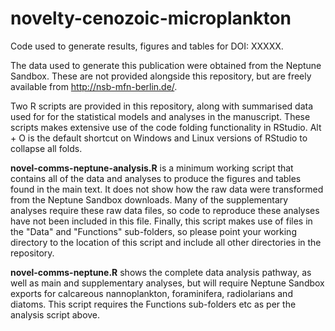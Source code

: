 # novelty-cenozoic-microplankton

Code used to generate results, figures and tables for DOI: XXXXX.

The data used to generate this publication were obtained from the Neptune Sandbox. These are not provided alongside this repository, but are freely available from http://nsb-mfn-berlin.de/.

Two R scripts are provided in this repository, along with summarised data used for for the statistical models and analyses in the manuscript. These scripts makes extensive use of the code folding functionality in RStudio. Alt + O is the default shortcut on Windows and Linux versions of RStudio to collapse all folds.

**novel-comms-neptune-analysis.R** is a minimum working script that contains all of the data and analyses to produce the figures and tables found in the main text. It does not show how the raw data were transformed from the Neptune Sandbox downloads. Many of the supplementary analyses require these raw data files, so code to reproduce these analyses have not been included in this file. Finally, this script makes use of files in the "Data" and "Functions" sub-folders, so please point your working directory to the location of this script and include all other directories in the repository.

**novel-comms-neptune.R** shows the complete data analysis pathway, as well as main and supplementary analyses, but will require Neptune Sandbox exports for calcareous nannoplankton, foraminifera, radiolarians and diatoms. This script requires the Functions sub-folders etc as per the analysis script above.
